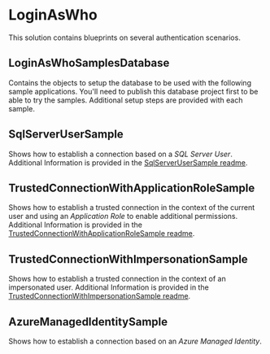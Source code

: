 # LoginAsWho

This solution contains blueprints on several authentication scenarios.

## LoginAsWhoSamplesDatabase

Contains the objects to setup the database to be used with the following sample applications.
You'll need to publish this database project first to be able to try the samples.
Additional setup steps are provided with each sample.

## SqlServerUserSample

Shows how to establish a connection based on a *SQL Server User*.
Additional Information is provided in the [SqlServerUserSample readme](Samples/SqlServerUserSample/README.md).

## TrustedConnectionWithApplicationRoleSample

Shows how to establish a trusted connection in the context of the current user and using an *Application Role* to enable additional permissions.
Additional Information is provided in the [TrustedConnectionWithApplicationRoleSample readme](Samples/TrustedConnectionWithApplicationRoleSample/README.md).

## TrustedConnectionWithImpersonationSample

Shows how to establish a trusted connection in the context of an impersonated user.
Additional Information is provided in the [TrustedConnectionWithImpersonationSample readme](Samples/TrustedConnectionWithImpersonationSample/README.md).

## AzureManagedIdentitySample

Shows how to establish a connection based on an *Azure Managed Identity*.
